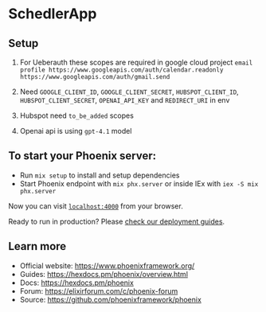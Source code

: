 # SchedlerApp

## Setup
1. For Ueberauth these scopes are required in google cloud project `email profile https://www.googleapis.com/auth/calendar.readonly https://www.googleapis.com/auth/gmail.send`

2. Need `GOOGLE_CLIENT_ID`, `GOOGLE_CLIENT_SECRET`, `HUBSPOT_CLIENT_ID`, `HUBSPOT_CLIENT_SECRET`, `OPENAI_API_KEY` and `REDIRECT_URI` in env

3. Hubspot need `to_be_added` scopes
4. Openai api is using `gpt-4.1` model

## To start your Phoenix server:

  * Run `mix setup` to install and setup dependencies
  * Start Phoenix endpoint with `mix phx.server` or inside IEx with `iex -S mix phx.server`

Now you can visit [`localhost:4000`](http://localhost:4000) from your browser.

Ready to run in production? Please [check our deployment guides](https://hexdocs.pm/phoenix/deployment.html).

## Learn more

  * Official website: https://www.phoenixframework.org/
  * Guides: https://hexdocs.pm/phoenix/overview.html
  * Docs: https://hexdocs.pm/phoenix
  * Forum: https://elixirforum.com/c/phoenix-forum
  * Source: https://github.com/phoenixframework/phoenix

